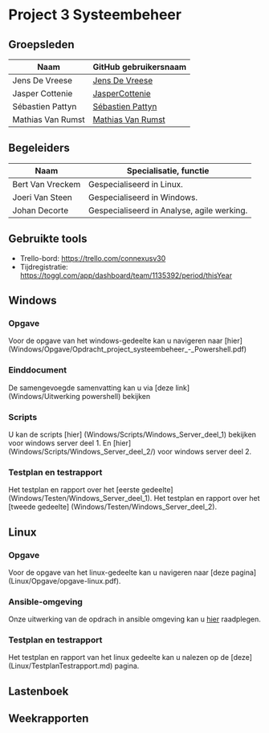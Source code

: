 # Project 3 Systeembeheer

## Groepsleden
 
 Naam  | GitHub gebruikersnaam
------------- | -------------
Jens De Vreese  | [Jens De Vreese](https://github.com/jensdevreese)
Jasper Cottenie | [JasperCottenie](https://github.com/JasperCottenie)
Sébastien Pattyn  | [Sébastien Pattyn](https://github.com/Sebastienpattyn)
Mathias Van Rumst | [Mathias Van Rumst](https://github.com/mathias27) 

## Begeleiders
 Naam  | Specialisatie, functie
------------- | -------------
Bert Van Vreckem | Gespecialiseerd in Linux.
Joeri Van Steen | Gespecialiseerd in Windows.
Johan Decorte  | Gespecialiseerd in Analyse, agile werking.

## Gebruikte tools
* Trello-bord: <https://trello.com/connexusv30>
* Tijdregistratie: <https://toggl.com/app/dashboard/team/1135392/period/thisYear>

## Windows
### Opgave
Voor de opgave van het windows-gedeelte kan u navigeren naar [hier] (Windows/Opgave/Opdracht_project_systeembeheer_-_Powershell.pdf)
### Einddocument
De samengevoegde samenvatting kan u via [deze link] (Windows/Uitwerking powershell) bekijken 
### Scripts
U kan de scripts [hier] (Windows/Scripts/Windows_Server_deel_1) bekijken voor windows server deel 1. En [hier] (Windows/Scripts/Windows_Server_deel_2/) voor windows server deel 2.
### Testplan en testrapport
Het testplan en rapport over het [eerste gedeelte] (Windows/Testen/Windows_Server_deel_1).
Het testplan en rapport over het [tweede gedeelte] (Windows/Testen/Windows_Server_deel_2).
## Linux
### Opgave
Voor de opgave van het linux-gedeelte kan u navigeren naar [deze pagina] (Linux/Opgave/opgave-linux.pdf).
### Ansible-omgeving
Onze uitwerking van de opdrach in ansible omgeving kan u [hier](Linux/Lampstack) raadplegen.
### Testplan en testrapport
Het testplan en rapport van het linux gedeelte kan u nalezen op de [deze] (Linux/TestplanTestrapport.md) pagina.
## Lastenboek
## Weekrapporten
